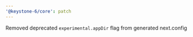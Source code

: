 ```yaml
---
'@keystone-6/core': patch
---
```


Removed deprecated `experimental.appDir` flag from generated next.config
